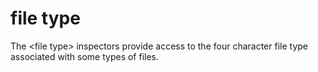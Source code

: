 # file type

The &lt;file type&gt; inspectors provide access to the four character file type associated with some types of files.
